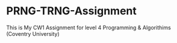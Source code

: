 # PRNG-TRNG-Assignment
 This is My CW1 Assignment for level 4 Programming & Algorithims (Coventry University)
